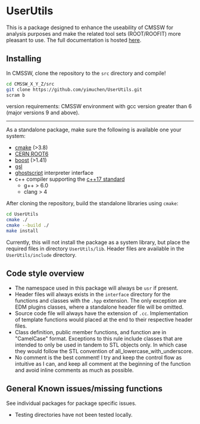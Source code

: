 # UserUtils

This is a package designed to enhance the useability of CMSSW for analysis
purposes and make the related tool sets (ROOT/ROOFIT) more pleasant to use. The
full documentation is hosted [here](https://yimuchen.github.io/UserUtils/).

## Installing

In CMSSW, clone the repository to the `src` directory and compile!

```bash
cd CMSSW_X_Y_Z/src
git clone https://github.com/yimuchen/UserUtils.git
scram b
```

version requirements: CMSSW environment with gcc version greater than 6 (major
versions 9 and above).

---

As a standalone package, make sure the following is available one your system:

- [cmake](https://cmake.org/) (>3.8)
- [CERN ROOT6](https://root.cern.ch/)
- [boost](https://www.boost.org/) (>1.41)
- [gsl](https://www.gnu.org/software/gsl/)
- [ghostscript](https://www.ghostscript.com/download.html) interpreter interface
- c++ compiler supporting the [c++17 standard](https://en.wikipedia.org/wiki/C%2B%2B17)
  - g++ > 6.0
  - clang > 4

After cloning the repository, build the standalone libraries using `cmake`:

```bash
cd UserUtils
cmake ./
cmake --build ./
make install
```

Currently, this will not install the package as a system library, but place the
required files in directory `UserUtils/lib`. Header files are available in the
`UserUtils/include` directory.

## Code style overview

- The namespace used in this package will always be `usr` if present.
- Header files will always exists in the `interface` directory for the functions
  and classes with the `.hpp` extension. The only exception are EDM plugins
  classes, where a standalone header file will be omitted.
- Source code file will always have the extension of `.cc`. Implementation of
  template functions would placed at the end to their respective header files.
- Class definition, public member functions, and function are in "CamelCase"
  format. Exceptions to this rule include classes that are intended to only be
  used in tandem to STL objects only. In which case they would follow the STL
  convention of all_lowercase_with_underscore.
- No comment is the best comment! I try and keep the control flow as intuitive
  as I can, and keep all comment at the beginning of the function and avoid
  inline comments as much as possible.

## General Known issues/missing functions

See individual packages for package specific issues.

- Testing directories have not been tested locally.

